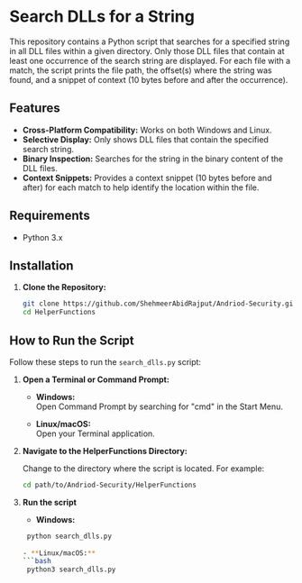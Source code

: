 # Search DLLs for a String

This repository contains a Python script that searches for a specified string in all DLL files within a given directory. Only those DLL files that contain at least one occurrence of the search string are displayed. For each file with a match, the script prints the file path, the offset(s) where the string was found, and a snippet of context (10 bytes before and after the occurrence).

## Features

- **Cross-Platform Compatibility:** Works on both Windows and Linux.
- **Selective Display:** Only shows DLL files that contain the specified search string.
- **Binary Inspection:** Searches for the string in the binary content of the DLL files.
- **Context Snippets:** Provides a context snippet (10 bytes before and after) for each match to help identify the location within the file.

## Requirements

- Python 3.x

## Installation

1. **Clone the Repository:**
   ```bash
   git clone https://github.com/ShehmeerAbidRajput/Andriod-Security.git
   cd HelperFunctions

## How to Run the Script

Follow these steps to run the `search_dlls.py` script:

1. **Open a Terminal or Command Prompt:**

   - **Windows:**  
     Open Command Prompt by searching for "cmd" in the Start Menu.
     
   - **Linux/macOS:**  
     Open your Terminal application.

2. **Navigate to the HelperFunctions Directory:**

   Change to the directory where the script is located. For example:

   ```bash
   cd path/to/Andriod-Security/HelperFunctions

3. **Run the script**

   - **Windows:**
    ```bash  
     python search_dlls.py
     
   - **Linux/macOS:**  
    ```bash
     python3 search_dlls.py